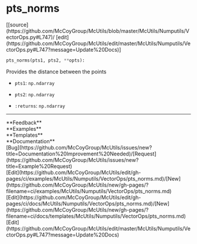 # <a id="McUtils.Numputils.VectorOps.pts_norms">pts_norms</a>
<div class="docs-source-link" markdown="1">
[[source](https://github.com/McCoyGroup/McUtils/blob/master/McUtils/Numputils/VectorOps.py#L747)/
[edit](https://github.com/McCoyGroup/McUtils/edit/master/McUtils/Numputils/VectorOps.py#L747?message=Update%20Docs)]
</div>

```python
pts_norms(pts1, pts2, **opts): 
```
Provides the distance between the points
  - `pts1`: `np.ndarray`
    > 
  - `pts2`: `np.ndarray`
    > 
  - `:returns`: `np.ndarray`
    > 











---


<div markdown="1" class="text-secondary">
<div class="container">
  <div class="row">
   <div class="col" markdown="1">
**Feedback**   
</div>
   <div class="col" markdown="1">
**Examples**   
</div>
   <div class="col" markdown="1">
**Templates**   
</div>
   <div class="col" markdown="1">
**Documentation**   
</div>
   <div class="col" markdown="1">
   
</div>
   <div class="col" markdown="1">
   
</div>
   <div class="col" markdown="1">
   
</div>
</div>
  <div class="row">
   <div class="col" markdown="1">
[Bug](https://github.com/McCoyGroup/McUtils/issues/new?title=Documentation%20Improvement%20Needed)/[Request](https://github.com/McCoyGroup/McUtils/issues/new?title=Example%20Request)   
</div>
   <div class="col" markdown="1">
[Edit](https://github.com/McCoyGroup/McUtils/edit/gh-pages/ci/examples/McUtils/Numputils/VectorOps/pts_norms.md)/[New](https://github.com/McCoyGroup/McUtils/new/gh-pages/?filename=ci/examples/McUtils/Numputils/VectorOps/pts_norms.md)   
</div>
   <div class="col" markdown="1">
[Edit](https://github.com/McCoyGroup/McUtils/edit/gh-pages/ci/docs/McUtils/Numputils/VectorOps/pts_norms.md)/[New](https://github.com/McCoyGroup/McUtils/new/gh-pages/?filename=ci/docs/templates/McUtils/Numputils/VectorOps/pts_norms.md)   
</div>
   <div class="col" markdown="1">
[Edit](https://github.com/McCoyGroup/McUtils/edit/master/McUtils/Numputils/VectorOps.py#L747?message=Update%20Docs)   
</div>
   <div class="col" markdown="1">
   
</div>
   <div class="col" markdown="1">
   
</div>
   <div class="col" markdown="1">
   
</div>
</div>
</div>
</div>